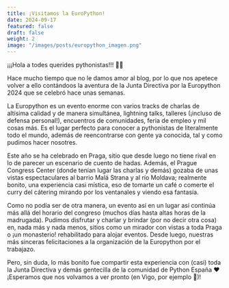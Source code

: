 ```yaml
---
title: ¡Visitamos la EuroPython!
date: 2024-09-17
featured: false
draft: false
weight: 2
image: "/images/posts/europython_imagen.png"
---
```


¡¡¡Hola a todes querides pythonistas!!! 🐍✨

Hace mucho tiempo que no le damos amor al blog, por lo que nos apetece volver a ello contándoos la aventura de la Junta Directiva por la Europython 2024 que se celebró hace unas semanas.

La Europython es un evento enorme con varios tracks de charlas de altísima calidad y de manera simultánea, lightning talks, talleres (¡incluso de defensa personal!), encuentros de comunidades, feria de empleo y mil cosas más. Es el lugar perfecto para conocer a pythonistas de literalmente todo el mundo, además de reencontrarse con gente ya conocida, tal y como pudimos hacer nosotres.

Este año se ha celebrado en Praga, sitio que desde luego no tiene rival en lo de parecer un escenario de cuento de hadas. Además, el Prague Congress Center (donde tenían lugar las charlas y demás) gozaba de unas vistas espectaculares al barrio Malá Strana y al río Moldava; realmente bonito, una experiencia casi mística, eso de tomarte un café o comerte el curry del cátering mirando por los ventanales y viendo esa fantasía.

Como no podía ser de otra manera, un evento así en un lugar así continúa más allá del horario del congreso (muchos días hasta altas horas de la madrugada). Pudimos disfrutar y charlar y brindar (por no decir otra cosa) en, nada más y nada menos, sitios como un mirador con vistas a toda Praga o ¡un monasterio! rehabilitado para alojar eventos. Desde luego, nuestras más sinceras felicitaciones a la organización de la Europython por el trabajazo.

Pero, sin duda, lo más bonito fue compartir esta experiencia con (casi) toda la Junta Directiva y demás gentecilla de la comunidad de Python España ❤️ ¡Esperamos que nos volvamos a ver pronto (en Vigo, por ejemplo 👀)!

